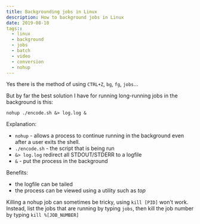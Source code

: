 ```yaml
---
title: Backgrounding jobs in Linux
description: How to background jobs in Linux 
date: 2019-08-10
tags::
  - linux
  - background
  - jobs
  - batch
  - video
  - conversion
  - nohup
---
```


Yes there is the method of using `CTRL+Z`, `bg`, `fg`, `jobs`...

But by far the best solution I have for running long-running jobs in the
background is this:

```
nohup ./encode.sh &> log.log &
```

Explanation:

- `nohup` - allows a process to continue running in the background even after a user
exits the shell.
- `./encode.sh` - the script that is being run
- `&> log.log` redirect all STDOUT/STDERR to a logfile
- `&` - put the process in the background

Benefits:

- the logfile can be tailed
- the process can be viewed using a utility such as _top_

Killing a nohup job can sometimes be tricky, using `kill [PID]` won't work.
Instead, list the jobs that are running by typing `jobs`, then kill the
job number by typing `kill %[JOB_NUMBER]`